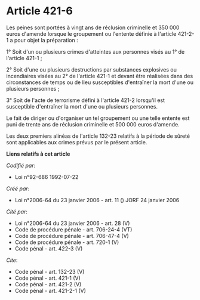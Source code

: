 # Article 421-6

Les peines sont portées à vingt ans de réclusion criminelle et 350 000 euros d'amende lorsque le groupement ou l'entente
définie à l'article 421-2-1 a pour objet la préparation : 

1° Soit d'un ou plusieurs crimes d'atteintes aux personnes visés au 1° de l'article 421-1 ; 

2° Soit d'une ou plusieurs destructions par substances explosives ou incendiaires visées au 2° de l'article 421-1 et devant
être réalisées dans des circonstances de temps ou de lieu susceptibles d'entraîner la mort d'une ou plusieurs personnes ; 

3° Soit de l'acte de terrorisme défini à l'article 421-2 lorsqu'il est susceptible d'entraîner la mort d'une ou plusieurs
personnes. 

Le fait de diriger ou d'organiser un tel groupement ou une telle entente est puni de trente ans de réclusion criminelle et
500 000 euros d'amende. 

Les deux premiers alinéas de l'article 132-23 relatifs à la période de sûreté sont applicables aux crimes prévus par le
présent article.

**Liens relatifs à cet article**

_Codifié par_:

  - Loi n°92-686 1992-07-22

_Créé par_:

  - Loi n°2006-64 du 23 janvier 2006 - art. 11 () JORF 24 janvier 2006

_Cité par_:

  - Loi n°2006-64 du 23 janvier 2006 - art. 28 (V)
  - Code de procédure pénale - art. 706-24-4 (VT)
  - Code de procédure pénale - art. 706-47-4 (V)
  - Code de procédure pénale - art. 720-1 (V)
  - Code pénal - art. 422-3 (V)

_Cite_:

  - Code pénal - art. 132-23 (V)
  - Code pénal - art. 421-1 (V)
  - Code pénal - art. 421-2 (V)
  - Code pénal - art. 421-2-1 (V)
